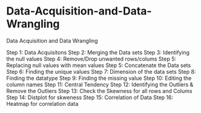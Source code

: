 # Data-Acquisition-and-Data-Wrangling
Data Acquisition and Data Wrangling

Step 1: Data Acquisitons
Step 2: Merging the Data sets
Step 3: Identifying the null values
Step 4: Remove/Drop unwanted rows/colums
Step 5: Replacing null values with mean values
Step 5: Concatenate the Data sets
Step 6: Finding the unique values
Step 7: Dimension of the data sets
Step 8: Finding the datatype
Step 9: Finding the missing value 
Step 10: Editing the column names
Step 11: Central Tendency 
Step 12: Identifying the Outliers & Remove the Outliers
Step 13: Check the Skewness for all rows and Colums
Step 14: Distplot for skweness 
Step 15: Correlation of Data
Step 16: Heatmap for correlation data
